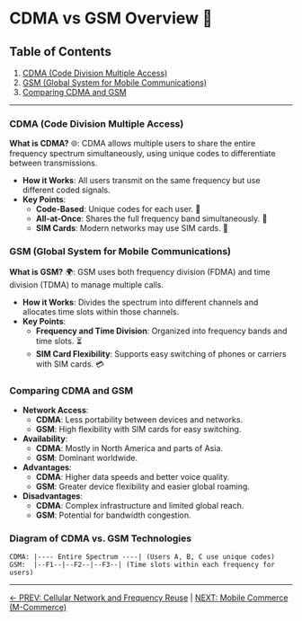 
# CDMA vs GSM Overview 📶

## Table of Contents
1. [CDMA (Code Division Multiple Access)](#cdma-code-division-multiple-access)
2. [GSM (Global System for Mobile Communications)](#gsm-global-system-for-mobile-communications)
3. [Comparing CDMA and GSM](#comparing-cdma-and-gsm)

---

### CDMA (Code Division Multiple Access)
**What is CDMA?** 🌐: CDMA allows multiple users to share the entire frequency spectrum simultaneously, using unique codes to differentiate between transmissions.
- **How it Works**: All users transmit on the same frequency but use different coded signals.
- **Key Points**:
  - **Code-Based**: Unique codes for each user. 🚦
  - **All-at-Once**: Shares the full frequency band simultaneously. 📡
  - **SIM Cards**: Modern networks may use SIM cards. 📲

### GSM (Global System for Mobile Communications)
**What is GSM?** 🌍: GSM uses both frequency division (FDMA) and time division (TDMA) to manage multiple calls.
- **How it Works**: Divides the spectrum into different channels and allocates time slots within those channels.
- **Key Points**:
  - **Frequency and Time Division**: Organized into frequency bands and time slots. ⏳
  - **SIM Card Flexibility**: Supports easy switching of phones or carriers with SIM cards. 💳

### Comparing CDMA and GSM
- **Network Access**:
  - **CDMA**: Less portability between devices and networks.
  - **GSM**: High flexibility with SIM cards for easy switching.
- **Availability**:
  - **CDMA**: Mostly in North America and parts of Asia.
  - **GSM**: Dominant worldwide.
- **Advantages**:
  - **CDMA**: Higher data speeds and better voice quality.
  - **GSM**: Greater device flexibility and easier global roaming.
- **Disadvantages**:
  - **CDMA**: Complex infrastructure and limited global reach.
  - **GSM**: Potential for bandwidth congestion.

### Diagram of CDMA vs. GSM Technologies
```
CDMA: |---- Entire Spectrum ----| (Users A, B, C use unique codes)
GSM:  |--F1--|--F2--|--F3--| (Time slots within each frequency for users)
```
---

[← PREV: Cellular Network and Frequency Reuse](Cellular%20Network%20and%20Frequency%20Reuse.md) | [NEXT: Mobile Commerce (M-Commerce)](Mobile%20Commerce%20(M-Commerce).md)
